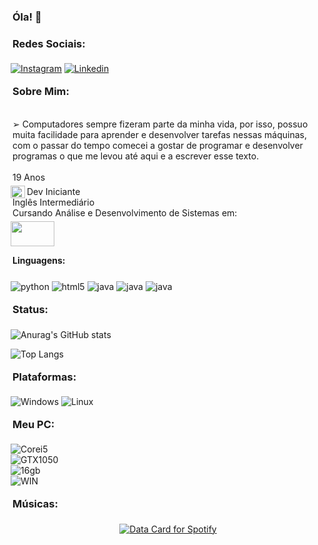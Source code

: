 ### Óla! 👋

### Redes Sociais:

[![Instagram](https://img.shields.io/badge/Instagram-E4405F?style=for-the-badge&logo=instagram&logoColor=white)](https://www.instagram.com/viniciosbohnn/)
[![Linkedin](https://img.shields.io/badge/LinkedIn-0077B5?style=for-the-badge&logo=linkedin&logoColor=white)](https://www.linkedin.com/in/vinicios-elias-bohn-5b051b263)

### Sobre Mim:

<br>
➢ Computadores sempre fizeram parte da minha vida, por isso, possuo
<br>
muita facilidade para aprender e desenvolver tarefas nessas máquinas,
<br>
com o passar do tempo comecei a gostar de programar e desenvolver
<br>
programas o que me levou até aqui e a escrever esse texto.
<br>
<br>
19 Anos
<br>
<div>
    <style>
        img {
            position: relative;
            top: 5px;
            right: 3px;
        }
    </style>
</div>
<img src="https://i.pinimg.com/originals/32/0d/15/320d155b7f84da554c706d893e14f5dc.png" height="20px" width="23px">Dev Iniciante
<br>
Inglês Intermediário
<br>
Cursando Análise e Desenvolvimento de Sistemas em:
<br><a href="https://www.uninter.com/"><img src="https://www.saedf.org.br/wp-content/uploads/2023/05/Logo-Uninter-01.jpg" class="media-object  img-responsive img-thumbnail" height="40px" width="70px"></a>
<br>

#### Linguagens:
<div style="display: inline_block">
    <img align="center" alt="python" src="https://img.shields.io/badge/Python-3776AB?style=for-the-badge&logo=python&logoColor=white" />
    <img align="center" alt="html5" src="https://img.shields.io/badge/HTML-239120?style=for-the-badge&logo=html5&logoColor=white" />
    <img align="center" alt="java" src="https://img.shields.io/badge/JavaScript-323330?style=for-the-badge&logo=javascript&logoColor=F7DF1E" />
    <img align="center" alt="java" src="https://img.shields.io/badge/Lua-2C2D72?style=for-the-badge&logo=lua&logoColor=white" />
    <img align="center" alt="java" src="https://img.shields.io/badge/CSS-239120?&style=for-the-badge&logo=css3&logoColor=white" />
<div>

### Status:

![Anurag's GitHub stats](https://github-readme-stats.vercel.app/api?username=haannx&show_icons=true&theme=synthwave)

![Top Langs](https://github-readme-stats.vercel.app/api/top-langs/?username=haannx&layout=compact)

### Plataformas:

![Windows](https://img.shields.io/badge/Windows-0078D6?style=for-the-badge&logo=windows&logoColor=white)
![Linux](https://img.shields.io/badge/Linux-FCC624?style=for-the-badge&logo=linux&logoColor=black)

### Meu PC:

![Corei5](https://img.shields.io/badge/Intel-Core_i5_10400F-0071C5?style=for-the-badge&logo=intel&logoColor=white) 
<br>
![GTX1050](https://img.shields.io/badge/NVIDIA-GTX_1050ti-76B900?style=for-the-badge&logo=nvidia&logoColor=white)
<br>
![16gb](https://img.shields.io/badge/16Gb_RAM-0078D6?style=for-the-badge&logo=windows&logoColor=white)
<br>
![WIN](https://img.shields.io/badge/Windows_10-0078D6?style=for-the-badge&logo=windows&logoColor=white)

### Músicas:

<div align="center">
  <a href="<a href="<a href="https://data-card-for-spotify.herokuapp.com/card?user_id=21a4v3sbx4zd4eueq5yq7vq3a">
  <img src="https://data-card-for-spotify.herokuapp.com/api/card?user_id=21a4v3sbx4zd4eueq5yq7vq3a" alt="Data Card for Spotify">
</a>
</div>
